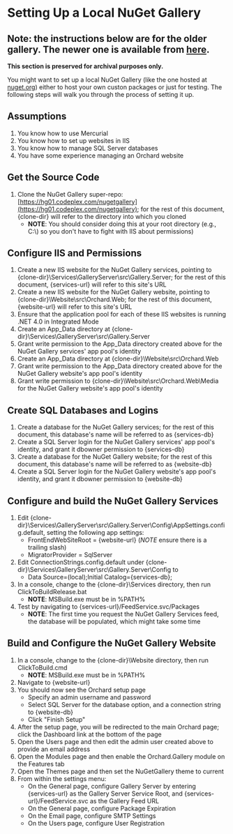 ﻿# Setting Up a Local NuGet Gallery

## Note: the instructions below are for the older gallery. The newer one is available from [here](https://github.com/NuGet/NuGetGallery/blob/master/README.md).
**This section is preserved for archival purposes only.**

You might want to set up a local NuGet Gallery (like the one hosted at [nuget.org](http://nuget.org)) either to host your own custon packages or just for testing. The following steps will walk you through the process of setting it up.

## Assumptions
1. You know how to use Mercurial
1. You know how to set up websites in IIS
1. You know how to manage SQL Server databases
1. You have some experience managing an Orchard website

## Get the Source Code
1. Clone the NuGet Gallery super-repo: [https://hg01.codeplex.com/nugetgallery](https://hg01.codeplex.com/nugetgallery); for the rest of this document, {clone-dir} will refer to the directory into which you cloned
   * **NOTE**: You should consider doing this at your root directory (e.g., C:\\) so you don't have to fight with IIS about permissions)

## Configure IIS and Permissions
1. Create a new IIS website for the NuGet Gallery services, pointing to {clone-dir}\Services\GalleryServer\src\Gallery.Server; for the rest of this document, {services-url} will refer to this site's URL
1. Create a new IIS website for the NuGet Gallery website, pointing to {clone-dir}\Website\src\Orchard.Web; for the rest of this document, {website-url} will refer to this site's URL
1. Ensure that the application pool for each of these IIS websites is running .NET 4.0 in Integrated Mode
1. Create an App_Data directory at {clone-dir}\Services\GalleryServer\src\Gallery.Server
1. Grant write permission to the App_Data directory created above for the NuGet Gallery services' app pool's identity
1. Create an App_Data directory at {clone-dir}\Website\src\Orchard.Web
1. Grant write permission to the App_Data directory created above for the NuGet Gallery website's app pool's identity
1. Grant write permission to {clone-dir}\Website\src\Orchard.Web\Media  for the NuGet Gallery website's app pool's identity

## Create SQL Databases and Logins
1. Create a database for the NuGet Gallery services; for the rest of this document, this database's name will be referred to as {services-db}
1. Create a SQL Server login for the NuGet Gallery services' app pool's identity, and grant it dbowner permission to {services-db}
1. Create a database for the NuGet Gallery website; for the rest of this document, this database's name will be referred to as {website-db}
1. Create a SQL Server login for the NuGet Gallery website's app pool's identity, and grant it dbowner permission to {website-db}

## Configure and build the NuGet Gallery Services
1. Edit {clone-dir}\Services\GalleryServer\src\Gallery.Server\Config\AppSettings.config.default, setting the following app settings:
   * FrontEndWebSiteRoot = {website-url} (*NOTE* ensure there is a trailing slash)
   * MigratorProvider = SqlServer
1. Edit ConnectionStrings.config.default under {clone-dir}\Services\GalleryServer\src\Gallery.Server\Config to 
   * Data Source=(local);Initial Catalog={services-db};
1. In a console, change to the {clone-dir}\Services directory, then run ClickToBuildRelease.bat
   * **NOTE**: MSBuild.exe must be in %PATH%
1. Test by navigating to {services-url}/FeedService.svc/Packages
   * **NOTE**: The first time you request the NuGet Gallery Services feed, the database will be populated, which might take some time

## Build and Configure the NuGet Gallery Website
1. In a console, change to the {clone-dir}\Website directory, then run ClickToBuild.cmd
   * **NOTE**: MSBuild.exe must be in %PATH%
1. Navigate to {website-url}
1. You should now see the Orchard setup page
   * Specify an admin username and password
   * Select SQL Server for the database option, and a connection string to {website-db}
   * Click "Finish Setup"
1. After the setup page, you will be redirected to the main Orchard page; click the Dashboard link at the bottom of the page
1. Open the Users page and then edit the admin user created above to provide an email address
1. Open the Modules page and then enable the Orchard.Gallery module on the Features tab
1. Open the Themes page and then set the NuGetGallery theme to current
1. From within the settings menu:
   * On the General page, configure Gallery Server by entering {services-url} as the Gallery Server Service Root, and {services-url}/FeedService.svc as the Gallery Feed URL
   * On the General page, configure Package Expiration
   * On the Email page, configure SMTP Settings
   * On the Users page, configure User Registration
